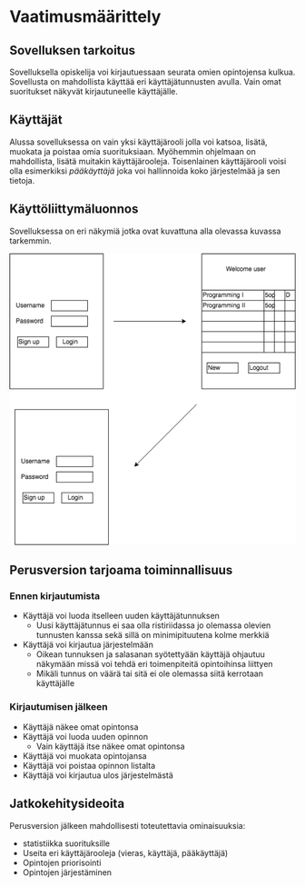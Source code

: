 # Vaatimusmäärittely

## Sovelluksen tarkoitus

Sovelluksella opiskelija voi kirjautuessaan seurata omien opintojensa kulkua. Sovellusta on mahdollista käyttää eri käyttäjätunnusten avulla. Vain omat suoritukset
näkyvät kirjautuneelle käyttäjälle.

## Käyttäjät

Alussa sovelluksessa on vain yksi käyttäjärooli jolla voi katsoa, lisätä, muokata ja poistaa omia suorituksiaan. Myöhemmin ohjelmaan on mahdollista,
lisätä muitakin käyttäjärooleja. Toisenlainen käyttäjärooli voisi olla esimerkiksi *pääkäyttäjä* joka voi hallinnoida koko järjestelmää ja sen tietoja.

## Käyttöliittymäluonnos

Sovelluksessa on eri näkymiä jotka ovat kuvattuna alla olevassa kuvassa tarkemmin.  
  
![alt text](https://github.com/joonissi/ot-harjoitustyo/blob/master/dokumentaatio/opinnot_kayttoliittyma_luonnos.png "kayttoliittyma luonnos")

   

## Perusversion tarjoama toiminnallisuus

### Ennen kirjautumista
- Käyttäjä voi luoda itselleen uuden käyttäjätunnuksen
    - Uusi käyttäjätunnus ei saa olla ristiriidassa jo olemassa olevien tunnusten kanssa sekä sillä on minimipituutena kolme merkkiä
- Käyttäjä voi kirjautua järjestelmään
    - Oikean tunnuksen ja salasanan syötettyään käyttäjä ohjautuu näkymään missä voi tehdä eri toimenpiteitä opintoihinsa liittyen
    - Mikäli tunnus on väärä tai sitä ei ole olemassa siitä kerrotaan käyttäjälle

### Kirjautumisen jälkeen
- Käyttäjä näkee omat opintonsa
- Käyttäjä voi luoda uuden opinnon
    - Vain käyttäjä itse näkee omat opintonsa
- Käyttäjä voi muokata opintojansa
- Käyttäjä voi poistaa opinnon listalta
- Käyttäjä voi kirjautua ulos järjestelmästä
  

## Jatkokehitysideoita

Perusversion jälkeen mahdollisesti toteutettavia ominaisuuksia:

- statistiikka suorituksille
- Useita eri käyttäjärooleja (vieras, käyttäjä, pääkäyttäjä)
- Opintojen priorisointi
- Opintojen järjestäminen
